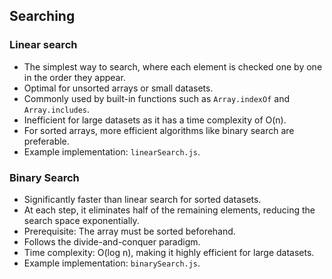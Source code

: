 ## Searching

### Linear search

- The simplest way to search, where each element is checked one by one in the order they appear.
- Optimal for unsorted arrays or small datasets.
- Commonly used by built-in functions such as `Array.indexOf` and `Array.includes`.
- Inefficient for large datasets as it has a time complexity of O(n).
- For sorted arrays, more efficient algorithms like binary search are preferable.
- Example implementation: `linearSearch.js`.

### Binary Search

- Significantly faster than linear search for sorted datasets.
- At each step, it eliminates half of the remaining elements, reducing the search space exponentially.
- Prerequisite: The array must be sorted beforehand.
- Follows the divide-and-conquer paradigm.
- Time complexity: O(log n), making it highly efficient for large datasets.
- Example implementation: `binarySearch.js`.
